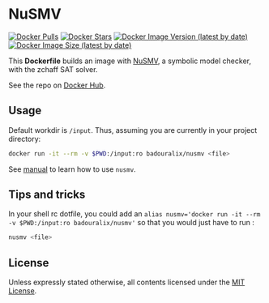 # NuSMV

[![Docker Pulls](https://img.shields.io/docker/pulls/badouralix/nusmv?label=pulls&logo=docker&logoColor=white)](https://hub.docker.com/r/badouralix/nusmv)
[![Docker Stars](https://img.shields.io/docker/stars/badouralix/nusmv?label=stars&logo=docker&logoColor=white)](https://hub.docker.com/r/badouralix/nusmv)
[![Docker Image Version (latest by date)](https://img.shields.io/docker/v/badouralix/nusmv?logo=docker&logoColor=white)](https://hub.docker.com/r/badouralix/nusmv)
[![Docker Image Size (latest by date)](https://img.shields.io/docker/image-size/badouralix/nusmv?label=size&logo=docker&logoColor=white)](https://hub.docker.com/r/badouralix/nusmv)

This **Dockerfile** builds an image with [NuSMV](http://nusmv.fbk.eu/), a
symbolic model checker, with the zchaff SAT solver.

See the repo on [Docker Hub](https://hub.docker.com/r/badouralix/nusmv/).

## Usage

Default workdir is `/input`. Thus, assuming you are currently in your project
directory:

```bash
docker run -it --rm -v $PWD:/input:ro badouralix/nusmv <file>
```

See [manual](http://nusmv.fbk.eu/NuSMV/userman/v26/nusmv.pdf) to learn how to
use `nusmv`.

## Tips and tricks

In your shell rc dotfile, you could add an
`alias nusmv='docker run -it --rm -v $PWD:/input:ro badouralix/nusmv'` so that
you would just have to run :

```bash
nusmv <file>
```

## License

Unless expressly stated otherwise, all contents licensed under the [MIT License](https://github.com/badouralix/dockerfiles/blob/main/LICENSE).
